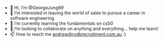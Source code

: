 - 👋 Hi, I’m @GeorgeJung69
- 👀 I’m interested in leaving the world of sales to pursue a career in software engineering
- 🌱 I’m currently learning the fundamentals on cs50
- 💞️ I’m looking to collaborate on anything and everything... help me learn!
- 📫 How to reach me andrew@rvdbrecruitment.com.au :)

<!---
GeorgeJung69/GeorgeJung69 is a ✨ special ✨ repository because its `README.md` (this file) appears on your GitHub profile.
You can click the Preview link to take a look at your changes.
--->
